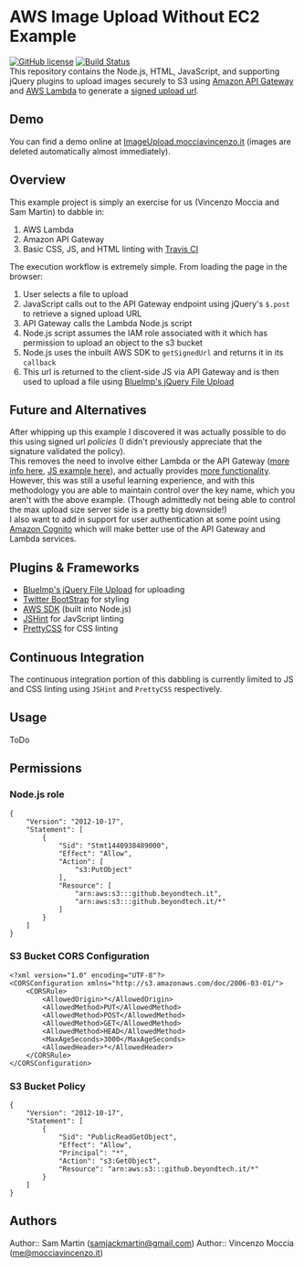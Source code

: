 # AWS Image Upload Without EC2 Example  
 [![GitHub license](https://img.shields.io/github/license/Sam-Martin/servicenow-powershell.svg)](LICENSE) [![Build Status](https://travis-ci.org/X0nic/chef-snapraid.svg)](https://travis-ci.org/sam-martin/aws-image-upload-without-ec2)  
This repository contains the Node.js, HTML, JavaScript, and supporting jQuery plugins to upload images securely to S3 using [Amazon API Gateway](https://aws.amazon.com/api-gateway/) and [AWS Lambda](https://aws.amazon.com/lambda/) to generate a [signed upload url](http://docs.aws.amazon.com/AmazonS3/latest/dev/PresignedUrlUploadObject.html).  
## Demo
You can find a demo online at [ImageUpload.mocciavincenzo.it](http://imageupload.mocciavincenzo.it/) (images are deleted automatically almost immediately).
## Overview
This example project is simply an exercise for us (Vincenzo Moccia and Sam Martin) to dabble in:

1. AWS Lambda  
2. Amazon API Gateway  
3. Basic CSS, JS, and HTML linting with [Travis CI](https://travis-ci.org/)    

The execution workflow is extremely simple. From loading the page in the browser: 

1. User selects a file to upload 
2. JavaScript calls out to the API Gateway endpoint using jQuery's `$.post` to retrieve a signed upload URL  
3. API Gateway calls the Lambda Node.js script  
4. Node.js script assumes the IAM role associated with it which has permission to upload an object to the s3 bucket  
5. Node.js uses the inbuilt AWS SDK to `getSignedUrl` and returns it in its `callback`  
6. This url is returned to the client-side JS via API Gateway and is then used to upload a file using [BlueImp's jQuery File Upload](https://github.com/blueimp/jQuery-File-Upload)  

## Future and Alternatives
After whipping up this example I discovered it was actually possible to do this using signed url *policies* (I didn't previously appreciate that the signature validated the policy).  
This removes the need to involve either Lambda or the API Gateway ([more info here](https://aws.amazon.com/articles/1434), [JS example here](http://stackoverflow.com/questions/11240127/uploading-image-to-amazon-s3-with-html-javascript-jquery-with-ajax-request-n/12378395#12378395)), and actually provides [more functionality](http://stackoverflow.com/questions/29550537/how-to-set-content-length-range-for-s3-browser-upload-via-boto).  
However, this was still a useful learning experience, and with this methodology you are able to maintain control over the key name, which you aren't with the above example. (Though admittedly not being able to control the max upload size server side is a pretty big downside!)  
I also want to add in support for user authentication at some point using [Amazon Cognito](https://aws.amazon.com/cognito/) which will make better use of the API Gateway and Lambda services.

## Plugins & Frameworks
* [BlueImp's jQuery File Upload](https://github.com/blueimp/jQuery-File-Upload) for uploading
* [Twitter BootStrap](http://getbootstrap.com/) for styling
* [AWS SDK](https://aws.amazon.com/sdk-for-node-js/) (built into Node.js)
* [JSHint](https://www.npmjs.com/package/jshint) for JavScript linting
* [PrettyCSS](https://www.npmjs.com/package/PrettyCSS) for CSS linting

## Continuous Integration
The continuous integration portion of this dabbling is currently limited to JS and CSS linting using `JSHint` and `PrettyCSS` respectively.

## Usage
ToDo

## Permissions
### Node.js role
```
{
    "Version": "2012-10-17",
    "Statement": [
        {
            "Sid": "Stmt1440938489000",
            "Effect": "Allow",
            "Action": [
                "s3:PutObject"
            ],
            "Resource": [
                "arn:aws:s3:::github.beyondtech.it",
                "arn:aws:s3:::github.beyondtech.it/*"
            ]
        }
    ]
}
```
### S3 Bucket  CORS Configuration
```
<?xml version="1.0" encoding="UTF-8"?>
<CORSConfiguration xmlns="http://s3.amazonaws.com/doc/2006-03-01/">
    <CORSRule>
        <AllowedOrigin>*</AllowedOrigin>
        <AllowedMethod>PUT</AllowedMethod>
        <AllowedMethod>POST</AllowedMethod>
        <AllowedMethod>GET</AllowedMethod>
        <AllowedMethod>HEAD</AllowedMethod>
        <MaxAgeSeconds>3000</MaxAgeSeconds>
        <AllowedHeader>*</AllowedHeader>
    </CORSRule>
</CORSConfiguration>

```
### S3 Bucket Policy
```
{
    "Version": "2012-10-17",
    "Statement": [
        {
            "Sid": "PublicReadGetObject",
            "Effect": "Allow",
            "Principal": "*",
            "Action": "s3:GetObject",
            "Resource": "arn:aws:s3:::github.beyondtech.it/*"
        }
    ]
}
```
## Authors
Author:: Sam Martin (<samjackmartin@gmail.com>)
Author:: Vincenzo Moccia (<me@mocciavincenzo.it>)